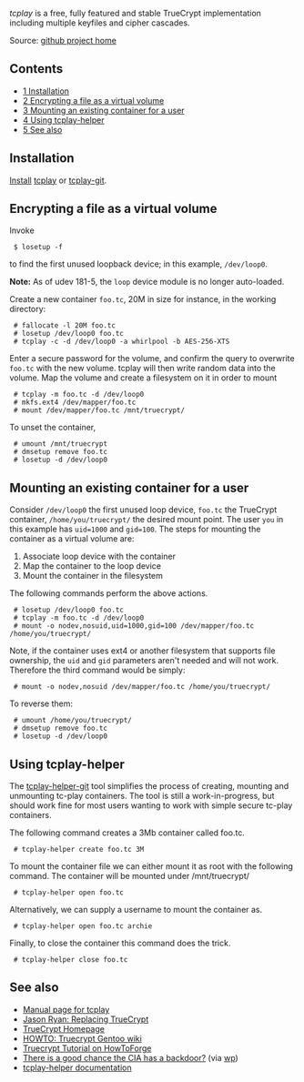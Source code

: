 _tcplay_ is a free, fully featured and stable TrueCrypt implementation including multiple keyfiles and cipher cascades.

Source: [github project home](https://github.com/bwalex/tc-play)

## Contents

*   [1 Installation](#Installation)
*   [2 Encrypting a file as a virtual volume](#Encrypting_a_file_as_a_virtual_volume)
*   [3 Mounting an existing container for a user](#Mounting_an_existing_container_for_a_user)
*   [4 Using tcplay-helper](#Using_tcplay-helper)
*   [5 See also](#See_also)

## Installation

[Install](/index.php/Install "Install") [tcplay](https://www.archlinux.org/packages/?name=tcplay) or [tcplay-git](https://aur.archlinux.org/packages/tcplay-git/).

## Encrypting a file as a virtual volume

Invoke

```
 $ losetup -f

```

to find the first unused loopback device; in this example, `/dev/loop0`.

**Note:** As of udev 181-5, the `loop` device module is no longer auto-loaded.

Create a new container `foo.tc`, 20M in size for instance, in the working directory:

```
 # fallocate -l 20M foo.tc
 # losetup /dev/loop0 foo.tc
 # tcplay -c -d /dev/loop0 -a whirlpool -b AES-256-XTS

```

Enter a secure password for the volume, and confirm the query to overwrite `foo.tc` with the new volume. tcplay will then write random data into the volume. Map the volume and create a filesystem on it in order to mount

```
 # tcplay -m foo.tc -d /dev/loop0
 # mkfs.ext4 /dev/mapper/foo.tc
 # mount /dev/mapper/foo.tc /mnt/truecrypt/

```

To unset the container,

```
 # umount /mnt/truecrypt
 # dmsetup remove foo.tc
 # losetup -d /dev/loop0

```

## Mounting an existing container for a user

Consider `/dev/loop0` the first unused loop device, `foo.tc` the TrueCrypt container, `/home/you/truecrypt/` the desired mount point. The user `you` in this example has `uid=1000` and `gid=100`. The steps for mounting the container as a virtual volume are:

1.  Associate loop device with the container
2.  Map the container to the loop device
3.  Mount the container in the filesystem

The following commands perform the above actions.

```
 # losetup /dev/loop0 foo.tc
 # tcplay -m foo.tc -d /dev/loop0
 # mount -o nodev,nosuid,uid=1000,gid=100 /dev/mapper/foo.tc /home/you/truecrypt/

```

Note, if the container uses ext4 or another filesystem that supports file ownership, the `uid` and `gid` parameters aren't needed and will not work. Therefore the third command would be simply:

```
 # mount -o nodev,nosuid /dev/mapper/foo.tc /home/you/truecrypt/

```

To reverse them:

```
 # umount /home/you/truecrypt/
 # dmsetup remove foo.tc
 # losetup -d /dev/loop0

```

## Using tcplay-helper

The [tcplay-helper-git](https://aur.archlinux.org/packages/tcplay-helper-git/) tool simplifies the process of creating, mounting and unmounting tc-play containers. The tool is still a work-in-progress, but should work fine for most users wanting to work with simple secure tc-play containers.

The following command creates a 3Mb container called foo.tc.

```
 # tcplay-helper create foo.tc 3M

```

To mount the container file we can either mount it as root with the following command. The container will be mounted under /mnt/truecrypt/

```
 # tcplay-helper open foo.tc

```

Alternatively, we can supply a username to mount the container as.

```
 # tcplay-helper open foo.tc archie

```

Finally, to close the container this command does the trick.

```
 # tcplay-helper close foo.tc

```

## See also

*   [Manual page for tcplay](http://leaf.dragonflybsd.org/cgi/web-man?command=tcplay&section=8)
*   [Jason Ryan: Replacing TrueCrypt](http://jasonwryan.com/blog/2013/01/10/truecrypt/)
*   [TrueCrypt Homepage](http://www.truecrypt.org/)
*   [HOWTO: Truecrypt Gentoo wiki](http://en.gentoo-wiki.com/wiki/TrueCrypt)
*   [Truecrypt Tutorial on HowToForge](http://www.howtoforge.com/truecrypt_data_encryption)
*   [There is a good chance the CIA has a backdoor?](http://www.privacylover.com/encryption/analysis-is-there-a-backdoor-in-truecrypt-is-truecrypt-a-cia-honeypot/) (via [wp](https://secure.wikimedia.org/wikipedia/en/wiki/Truecrypt))
*   [tcplay-helper documentation](https://github.com/Zyg0te/tcplay-helper)